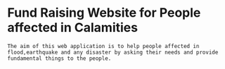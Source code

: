# Fund Raising Website for People affected in Calamities

    The aim of this web application is to help people affected in flood,earthquake and any disaster by asking their needs and provide fundamental things to the people.
